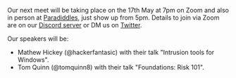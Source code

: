 Our next meet will be taking place on the 17th May at 7pm on Zoom and also in person at [Paradiddles](https://goo.gl/maps/ibpFWwVj6MDgPmR98), just show up from 5pm. Details to join via Zoom are on our [Discord server](https://discord.gg/rXvnkav) or DM us on [Twitter](https://twitter.com/dc441905).

Our speakers will be:

* Mathew Hickey (@hackerfantasic)  with their talk "Intrusion tools for Windows".
* Tom Quinn (@tomquinn8) with their talk "Foundations: Risk 101".
